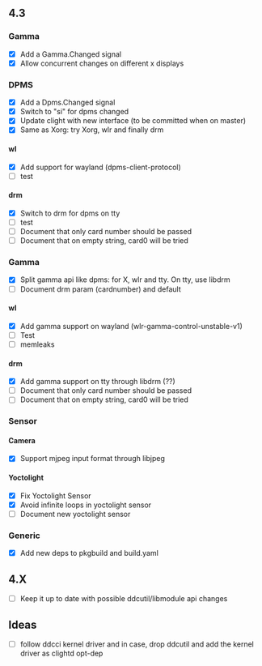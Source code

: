 ## 4.3

### Gamma
- [x] Add a Gamma.Changed signal
- [x] Allow concurrent changes on different x displays

### DPMS
- [x] Add a Dpms.Changed signal
- [x] Switch to "si" for dpms changed
- [x] Update clight with new interface (to be committed when on master)
- [x] Same as Xorg: try Xorg, wlr and finally drm

#### wl
- [x] Add support for wayland (dpms-client-protocol)
- [ ] test

#### drm 
- [x] Switch to drm for dpms on tty
- [ ] test
- [ ] Document that only card number should be passed
- [ ] Document that on empty string, card0 will be tried

### Gamma
- [x] Split gamma api like dpms: for X, wlr and tty. On tty, use libdrm
- [ ] Document drm param (cardnumber) and default

#### wl
- [x] Add gamma support on wayland (wlr-gamma-control-unstable-v1)
- [ ] Test
- [ ] memleaks

#### drm
- [x] Add gamma support on tty through libdrm (??)
- [ ] Document that only card number should be passed
- [ ] Document that on empty string, card0 will be tried

### Sensor

#### Camera
- [x] Support mjpeg input format through libjpeg

#### Yoctolight
- [x] Fix Yoctolight Sensor
- [x] Avoid infinite loops in yoctolight sensor
- [ ] Document new yoctolight sensor

### Generic
- [x] Add new deps to pkgbuild and build.yaml
 
## 4.X
- [ ] Keep it up to date with possible ddcutil/libmodule api changes

## Ideas
- [ ] follow ddcci kernel driver and in case, drop ddcutil and add the kernel driver as clightd opt-dep
